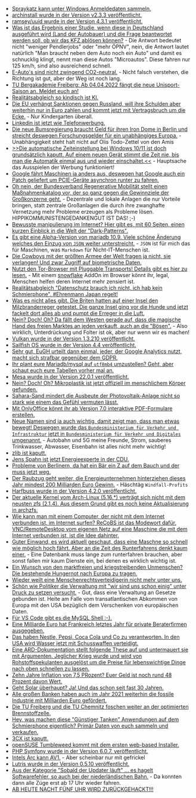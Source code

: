 * [Spraykatz kann unter Windows Anmeldedaten sammeln.](https://scheible.it/kali-linux-tool_spraykatz/)
* [archinstall wurde in der Version v2.3.3 veröffentlicht.](https://github.com/archlinux/archinstall/releases/tag/v2.3.3)
* [ramsey/uuid wurde in der Version 4.3.1 veröffentlicht.](https://github.com/ramsey/uuid/releases/tag/4.3.1)
* [Was ist das Ergebnis einer Studie, wenn diese in Deutschland ausgeführt wird (Land der Autobauer) und die Frage beantwortet werden soll, ob wir das KFZ ablösen können?](https://www.sonnenseite.com/de/mobilitaet/mehr-als-40-prozent-weniger-emissionen-durch-elektrische-leichtfahrzeuge/) - Die Antwort bedeutet nicht "weniger Pendlerjobs" oder "mehr ÖPNV", nein, die Antwort lautet natürlich "Man braucht neben dem Auto noch ein Auto" und damit es schnucklig klingt, nennt man diese Autos "Microautos". Diese fahren nur 125 km/h, sind also ausreichend schnell.
* [E-Auto's sind nicht zwingend CO2-neutral.](https://www.sonnenseite.com/de/mobilitaet/gesetzgebung-mit-fehlwirkung-das-e-auto-ein-wahres-emissionswunder/) - Nicht falsch verstehen, die Richtung ist gut, aber der Weg ist noch lang.
* [TU Bergakademie Freiberg: Ab 04.04.2022 fängt die neue Unisport-Saison an. Meldet euch an!](https://tu-freiberg.de/presse/neue-unisport-kurse-starten-am-4-april)
* [Realitätsabgleich so kindisch ist KI.](https://blog.fefe.de/?ts=9cbfbb0a)
* [Die EU verhängt Sanktionen gegen Russland, will ihre Schulden aber weiterhin nur in Euro zahlen und kommt jetzt mit Vertragsbruch um die Ecke.](https://blog.fefe.de/?ts=9cbf7abb) - Nur Kindergarten überall.
* [Linkedin ist jetzt wie Telefonwerbung.](https://blog.fefe.de/?ts=9cbf1659)
* [Die neue Bumsregierung braucht Geld für ihren Iron Dome in Berlin und streicht deswegen Forschungsgelder für ein unabhängiges Europa.](https://blog.fefe.de/?ts=9cbf365b) - Unabhängigkeit steht halt nicht auf Olis Todo-Zettel von den Amis
* [>>Die automatische Zeiteinstellung bei Windows 10/11 ist doch grundsätzlich kaputt. Auf einem neuen Gerät stimmt die Zeit nie, bis man die Automatik einmal aus und wieder einschaltet.<<](https://www.borncity.com/blog/2022/03/29/windows-gab-es-probleme-bei-der-sommerzeitumstellung-2022/) - Hauptsache das Ausspielen der Werbung funktioniert!
* [Google fährt Maschinen ja anders aus, deswegen hat Google auch ein Patch geliefert um PCIE-Geräte asynchron runter zu fahren.](https://www.phoronix.com/scan.php?page=news_item&px=Google-Linux-Too-Many-NVMe)
* [Oh nein, der Bundesverband Regenerative Mobilität stellt einen Maßnahmenkatalog vor, der so ganz gegen die Gewinnziele der Großkonzerne geht.](https://www.sonnenseite.com/de/energie/heimischer-wasserstoff-statt-importgas/) - Dezentrale und lokale Anlagen die nur Vorteile bringen, statt zentrale Großanlagen die durch ihre zwanghafte Vernetzung mehr Probleme erzeugen als Probleme lösen. HIPPIKOMMUNISTENGEDANKENGUT IST DAS! ;-)
* [Bewusste manipulierung im Internet? Hier gibt es, mit 60 Seiten, einen kurzen Einblick in die Welt der "Dark-Patterns".](https://netzpolitik.org/2022/edpb-dark-patterns-datenschutzbehoerden-warnen-vor-manipulativem-design-im-netz/)
* [Es gibt eine Alpha-Version von mariadb 10.9. Viele schöne Änderung welches den Einzug von `JSON` weiter unterstreicht.](https://www.percona.com/blog/mariadb-10-9-quick-peek/) - `JSON` ist für mich das für Maschinen, was `Markdown` für Nicht-IT-Menschen ist.
* [Die Cowboys mit der größten Armee der Welt fragen ja nicht, sie verlangen! Und zwar Zugriff auf biometrische Daten.](https://netzpolitik.org/2022/neue-vorschrift-us-behoerden-verlangen-zugriff-auf-biometrische-daten-in-40-laendern/)
* [Nutzt den Tor-Browser mit Pluggable Transports! Details gibt es hier zu lesen.](https://www.kuketz-blog.de/howto-internet-zensur-umgehen-und-anonym-bleiben/) - Mit einem [snowflake](https://snowflake.torproject.org/) AddOn im Browser könnt ihr, legal, Menschen helfen deren Internet mehr zensiert ist.
* [Realitätsabgleich "Datenschutz brauch ich nicht, ich hab kein Schmierphone". #Ehrenmann Japan regelt!](https://www.kuketz-blog.de/leserbrief-zu-den-quarantaene-bzw-ueberwachungsmassnahmen-in-japan/)
* [Was es nicht alles gibt. Die Briten hatten auf einer Insel den Milzbranderreger getestet. Die ganze Insel ging vor die Hunde und jetzt fackelt dort alles ab und pumpt die Erreger in die Luft.](https://blog.fefe.de/?ts=9cbc215c)
* [Nein? Doch! Oh? Da fällt dem Westen gerade auf, dass die magische Hand des freien Marktes an jeden verkauft, auch an die "Bösen".](https://blog.fefe.de/?ts=9cbcd4df) - Also wirklich, Unterdrückung und Folter ist ok, aber nur wenn wir es machen!
* [Vulkan wurde in der Version 1.3.210 veröffentlicht.](https://www.phoronix.com/scan.php?page=news_item&px=Vulkan-1.3.210-Released)
* [Sailfish OS wurde in der Version 4.4 veröffentlicht.](https://www.phoronix.com/scan.php?page=news_item&px=Sailfish-OS-4.4)
* [Sehr gut, EuGH urteilt dann einmal, jeder, der Google Analytics nutzt, macht sich strafbar gegenüber dem GDPR.](https://nextcloud.com/blog/google-analytics-4/)
* [Ihr plant eure Mariadb/mysql auf `utf8mb4` umzustellen? Geht, aber schaut euch eure Tabellen vorher mal an.](https://www.percona.com/blog/migrating-to-utf8mb4-things-to-consider/)
* [Mesa wurde in der Version 22.0.1 veröffentlicht.](https://www.phoronix.com/scan.php?page=news_item&px=Mesa-22.0.1-Released)
* [Nein? Doch! Oh? Mikroplastik ist jetzt offiziell im menschlichem Körper gefunden.](https://www.sonnenseite.com/de/umwelt/mikroplastik-im-menschlichen-blutkreislauf-gefunden/)
* [Sahara-Sand mindert die Ausbeute der Photovoltaik-Anlage nicht so stark wie einem das Gefühl vermuten lässt.](https://www.sonnenseite.com/de/umwelt/sahara-sand-mindert-ertraege-von-photovoltaik-anlagen-nur-kurzzeitig-leicht/)
* [Mit OnlyOffice könnt ihr ab Version 7.0 interaktive PDF-Formulare erstellen.](https://www.windowspro.de/andrej-radonic/onlyoffice-70-interaktive-formulare-erstellen-web-als-pdf-publizieren)
* [Neue Namen sind ja auch wichtig, damit zeigt man, dass man etwas bewegt! Deswegen wurde das `Bundesministerium für Verkehr und Infrastruktur` jetzt in `Bundesministerium für Verkehr und Digitales` umgenannt.](https://blog.fefe.de/?ts=9cba8381) - Autobahn und 5G meine Freunde, Strom, sauberes Trinkwasser, Abwasser, Eisenbahn ist alles nicht mehr wichtig!
* [zlib ist kaputt.](https://blog.fefe.de/?ts=9cbaf8bd)
* [Jens Spahn ist jetzt Energieexperte in der CDU.](https://blog.fefe.de/?ts=9cbdb66b)
* [Probleme von Berlinern, da hat ein Bär ein Z auf dem Bauch und der muss jetzt weg.](https://blog.fefe.de/?ts=9cbda7d9)
* [Der Raubzug geht weiter, die Energieunternehmen hinterziehen dieses Jahr mindest 200 Milliarden Euro Gewinn.](https://blog.fefe.de/?ts=9cbde9c6) - Häschtäg `Windfall-Profits`
* [Harfbuss wurde in der Version 4.2.0 veröffentlicht.](https://github.com/harfbuzz/harfbuzz/releases/tag/4.2.0)
* [Der aktuelle Kernel vom Arch-Linux (5.16.*) verträgt sich nicht mit dem neusten zfs (2.1.4). Aus diesem Grund gibt es noch keine Aktualisierung in archzfs.](https://github.com/archzfs/archzfs/issues/443#issuecomment-1082351733)
* [Wie kann man mit einem Computer, der nicht mit dem Internet verbunden ist, im Internet surfen? ReCoBS ist das Modewort dafür. VNC/RemoteDesktop vom eigenen Netz auf eine Maschine die mit dem Internet verbunden ist, ist die Idee dahinter.](https://4sysops.com/archives/safe-browsing-with-a-recobs-server/)
* [Guter Einwand, es wird aktuell geschaut, dass eine Maschne so schnell wie möglich hoch fährt. Aber an die Zeit des Runterfahrens denkt kaum einer.](https://utcc.utoronto.ca/~cks/space/blog/linux/ShutdownDelayProblem) - Eine Datenbank muss lange zum runterfahren brauchen, aber sonst fallen mir kaum Dienste ein, bei denen es wirklich wichtig ist.
* [Ein Wunsch von den marktfreien und kriegstreibenden Unmenschen? Die bestehende Hungernot nach Europa zu tragen.](https://www.sonnenseite.com/de/zukunft/krieg-es-droht-eine-weltweite-nahrungsmittelkrise/)
* [Wieder weilt eine Menschenrechtsverteidigerin nicht mehr unter uns.](https://netzfrauen.org/2022/03/30/wayuu/)
* [Schön wie Politiker die Verwaltung mit "wir sind uns schon einig" unter Druck zu setzen versucht.](https://netzpolitik.org/2022/transatlantisches-daten-dilemma-das-privacy-shield-2-0-ist-zum-scheitern-verurteilt/) - Gut, dass eine Verwaltung an Gesetze gebunden ist. Heite am Falle vom transatlantischen Abkommen von Europa mit den USA bezüglich dem Verschenken von europäischen Daten.
* [Für VS Code gibt es die MySQL Shell :-).](https://www.percona.com/blog/mysql-shell-for-vs-code-your-new-gui/)
* [Eine Milliarde Euro hat Frankreich letztes Jahr für private Beraterfirmen ausgegeben.](https://blog.fefe.de/?ts=9cbb2e7d)
* [Das haben Nestle, Pepsi, Coca Cola und Co zu verantworten. In den USA wird Wasser jetzt mit Schusswaffen verteidigt.](https://blog.fefe.de/?ts=9cbb2ec6)
* [Eine ARD-Dokumentation stellt folgende These auf und untermauert sie mit Argumenten. Jeglicher Krieg wurde und wird von Rohstoffspekulanten ausgelöst um die Preise für lebenswichtige Dinge nach oben schnellen zu lassen.](https://blog.fefe.de/?ts=9cba114d)
* [Zehn Jahre Inflation von 7,5 PRozent? Euer Geld ist noch rund 48 Prozent davon Wert.](https://blog.fefe.de/?ts=9cb9e550)
* [Geht Solar überhaupt? Ja! Und das schon seit fast 30 Jahren.](https://www.sonnenseite.com/de/franz-alt/kommentare-interviews/solare-zukunft-gegen-fossile-vergangenheit/)
* [Alle großen Banken haben auch im Jahr 2021 weiterhin die fossile Industrie mit Milliarden Euro gefördert.](https://www.sonnenseite.com/de/wirtschaft/die-groessten-banken-der-welt-steckten-auch-2021-milliarden-in-die-fossile-industrie/)
* [Die TU Freiberg und die TU Chemnitz foschen weiter an der optimierten Brennstoffzelle.](https://tu-freiberg.de/presse/wasserstoff-mobilitaet-neues-forschungsprojekt-optimiert-brennstoffzelle)
* [Hey, was machen diese "Günstiger Tanken" Anwendungen auf dem Schmierphone eigentlich? Primär Daten von euch sammeln und verkaufen.](https://www.kuketz-blog.de/tank-apps-anstatt-ersparnis-hauptsaechlich-tracking-werbung-und-datenschutzverletzungen/)
* [3CX ist kaputt.](https://www.borncity.com/blog/2022/03/31/31-000-3cx-telefonanlagen-in-deutschland-per-internet-erreichbar/)
* [openSUSE Tumbleweed kommt mit dem ersten web-based Installer.](https://www.phoronix.com/scan.php?page=news_item&px=openSUSE-D-Installer-Public)
* [PHP Symfony wurde in der Version 6.0.7. veröffentlicht.](https://symfony.com/blog/symfony-6-0-7-released)
* [Intels Arc kann AV1.](https://www.phoronix.com/scan.php?page=news_item&px=Intel-Media-SDK-22.3.1) - Aber scheinbar nur mit gefrickel
* [Lutris wurde in der Version 0.5.10 veröffentlicht.](https://www.phoronix.com/scan.php?page=news_item&px=Lutris-0.5.10-Released)
* [Aus der Kategorie "Sobald der Updater läuft" ... es hagelt Softwarefehler, so auch bei der niederländischen Bahn.](https://blog.fefe.de/?ts=9cb75c44) - Da konnten dann alle Züge erst ab 17 Uhr wieder fahren.
* [AB HEUTE NACHT FÜNF UHR WIRD ZURÜCKGEHACKT!!!](https://blog.fefe.de/?ts=9cb7ad54)
